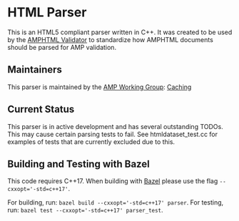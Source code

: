 <!---
Copyright 2019 The AMP HTML Authors. All Rights Reserved.

Licensed under the Apache License, Version 2.0 (the "License");
you may not use this file except in compliance with the License.
You may obtain a copy of the License at

      http://www.apache.org/licenses/LICENSE-2.0

Unless required by applicable law or agreed to in writing, software
distributed under the License is distributed on an "AS-IS" BASIS,
WITHOUT WARRANTIES OR CONDITIONS OF ANY KIND, either express or implied.
See the License for the specific language governing permissions and
limitations under the License.
-->

# HTML Parser

This is an HTML5 compliant parser written in C++. It was created to be used by
the
[AMPHTML Validator](https://github.com/ampproject/amphtml/tree/master/validator)
to standardize how AMPHTML documents should be parsed for AMP validation.


## Maintainers

This parser is maintained by the [AMP Working Group](https://amp.dev/community/working-groups/amp4email/):
[Caching](https://amp.dev/community/working-groups/caching/)


## Current Status

This parser is in active development and has several outstanding TODOs.
This may cause certain parsing tests to fail. See htmldataset_test.cc for
examples of tests that are currently excluded due to this.


## Building and Testing with Bazel

This code requires C++17. When building with [Bazel](https://bazel.build/) please use the flag
`--cxxopt='-std=c++17'`.

For building, run: `bazel build --cxxopt='-std=c++17' parser`.
For testing, run: `bazel test --cxxopt='-std=c++17' parser_test`.

